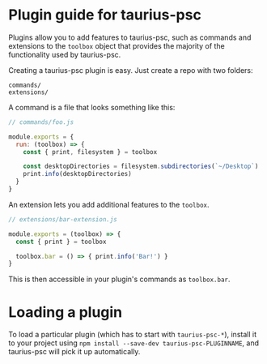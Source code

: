 # Plugin guide for taurius-psc

Plugins allow you to add features to taurius-psc, such as commands and
extensions to the `toolbox` object that provides the majority of the functionality
used by taurius-psc.

Creating a taurius-psc plugin is easy. Just create a repo with two folders:

```
commands/
extensions/
```

A command is a file that looks something like this:

```js
// commands/foo.js

module.exports = {
  run: (toolbox) => {
    const { print, filesystem } = toolbox

    const desktopDirectories = filesystem.subdirectories(`~/Desktop`)
    print.info(desktopDirectories)
  }
}
```

An extension lets you add additional features to the `toolbox`.

```js
// extensions/bar-extension.js

module.exports = (toolbox) => {
  const { print } = toolbox

  toolbox.bar = () => { print.info('Bar!') }
}
```

This is then accessible in your plugin's commands as `toolbox.bar`.

# Loading a plugin

To load a particular plugin (which has to start with `taurius-psc-*`),
install it to your project using `npm install --save-dev taurius-psc-PLUGINNAME`,
and taurius-psc will pick it up automatically.
